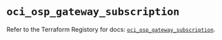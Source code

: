 # `oci_osp_gateway_subscription`

Refer to the Terraform Registory for docs: [`oci_osp_gateway_subscription`](https://registry.terraform.io/providers/oracle/oci/6.18.0/docs/resources/osp_gateway_subscription).
